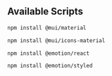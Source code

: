 ## Available Scripts

```bash
npm install @mui/material
```

```bash
npm install @mui/icons-material
```

```bash
npm install @emotion/react
```

```bash
npm install @emotion/styled
```
